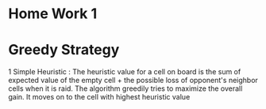 Home Work 1
===========


Greedy Strategy
===============
 1 Simple Heuristic :
    The heuristic value for a cell on board is the sum of expected value of the empty cell + the possible loss of opponent's neighbor cells when it is raid.
    The algorithm greedily tries to maximize the overall gain.
    It moves on to the cell with highest heuristic value



